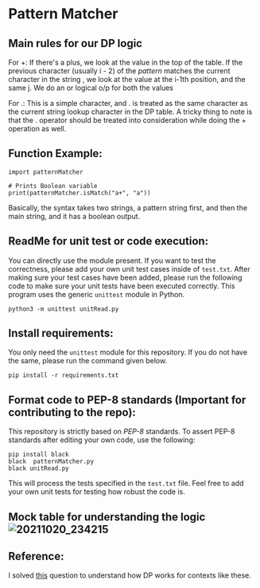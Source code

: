 # Pattern Matcher 

## Main rules for our DP logic

For +:
If there's a plus, we look at the value in the top of the table.
If the previous character (usually i - 2) of the _pattern_ matches the current character in the string ,
we look at the value at the i-1th position, and the same j. 
We do an or logical o/p for both the values

For .:
This is a simple character, and . is treated as the same character as the current string lookup character in the DP table. 
A tricky thing to note is that the . operator should be treated into consideration while doing the + operation as well. 


## Function Example:

```
import patternMatcher

# Prints Boolean variable
print(patternMatcher.isMatch("a+", "a"))
```

Basically, the syntax takes two strings, a pattern string first, and then the main string, and it has a boolean output. 

## ReadMe for unit test or code execution: 

You can directly use the module present. If you want to test the correctness, please add your own unit test cases inside of `test.txt`. After making sure your test cases have been added, please run the following code to make sure your unit tests have been executed correctly. This program uses the generic `unittest` module in Python.  

``` 
python3 -m unittest unitRead.py
```

## Install requirements:

You only need the `unittest` module for this repository. If you do not have the same, please run the command given below. 

```
pip install -r requirements.txt
```

 ## Format code to PEP-8 standards (Important for contributing to the repo): 
 
 This repository is strictly based on *PEP-8* standards. To assert PEP-8 standards after editing your own code, use the following: 
 
 ```
 pip install black
 black  patternMatcher.py
 black unitRead.py
 ```

This will process the tests specified in the `test.txt` file. Feel free to add your own unit tests for testing how robust the code is. 

## Mock table for understanding the logic ![20211020_234215](https://user-images.githubusercontent.com/20723780/138208241-33b09563-4c15-4283-8570-6d3ee45b6454.jpg)

## Reference: 

I solved [this](https://leetcode.com/problems/regular-expression-matching/) question to understand how DP works for contexts like these. 

